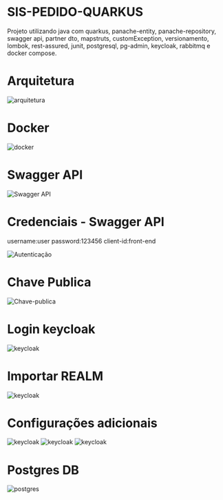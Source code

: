# SIS-PEDIDO-QUARKUS

Projeto utilizando java com quarkus, panache-entity, panache-repository, swagger api, partner dto, mapstruts, customException, versionamento, lombok, rest-assured, junit, postgresql, pg-admin, keycloak,  rabbitmq e docker compose.

 # Arquitetura
 
 ![arquitetura](https://github.com/thiago-jv/SIS-PEDIDO-QUARKUS/blob/main/rabbitmq-quarkus.png)

 # Docker

 ![docker](https://github.com/thiago-jv/SIS-PEDIDO-QUARKUS/blob/main/docker.png)

 # Swagger API

 ![Swagger API](https://github.com/thiago-jv/SIS-PEDIDO-QUARKUS/blob/main/swagger.png)
 
  # Credenciais - Swagger API
  
  username:user
  password:123456
  client-id:front-end
  
 ![Autenticação](https://github.com/thiago-jv/SIS-PEDIDO-QUARKUS/blob/main/login.png)
 
  # Chave Publica
 
 ![Chave-publica](https://github.com/thiago-jv/SIS-PEDIDO-QUARKUS/blob/main/chave-publica.png)
 
 # Login keycloak
 
 ![keycloak](https://github.com/thiago-jv/SIS-PEDIDO-QUARKUS/blob/main/login-keycloak.png)

 # Importar REALM
 
 ![keycloak](https://github.com/thiago-jv/SIS-PEDIDO-QUARKUS/blob/main/importar.png)

 # Configurações adicionais
  ![keycloak](https://github.com/thiago-jv/SIS-PEDIDO-QUARKUS/blob/main/user.png)
  ![keycloak](https://github.com/thiago-jv/SIS-PEDIDO-QUARKUS/blob/main/credenciais.png)
  ![keycloak](https://github.com/thiago-jv/SIS-PEDIDO-QUARKUS/blob/main/roleMapping.png)
  
 # Postgres DB
 ![postgres](https://github.com/thiago-jv/SIS-PEDIDO-QUARKUS/blob/main/conf-postgres.png)
